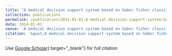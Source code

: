 ```yaml
---
title: "A medical decision support system based on Gabor fisher classifier for evaluation of Down syndrome affecteds"
collection: publications
permalink: /publication/2014-01-01-A-medical-decision-support-system-based-on-Gabor-fisher-classifier-for-evaluation-of-Down-syndrome-affecteds
date: 2014-01-01
venue: 'A medical decision support system based on Gabor fisher classifier for evaluation of Down syndrome affecteds'
citation: '&quot;A medical decision support system based on Gabor fisher classifier for evaluation of Down syndrome affecteds.&quot; A medical decision support system based on Gabor fisher classifier for evaluation of Down syndrome affecteds, 2014.'
---
```

Use [Google Scholar](https://scholar.google.com/scholar?q=A+medical+decision+support+system+based+on+Gabor+fisher+classifier+for+evaluation+of+Down+syndrome+affecteds){:target="_blank"} for full citation